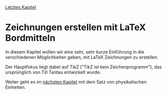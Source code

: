 [Letztes Kapitel](Kapitel10.md)

# Zeichnungen erstellen mit LaTeX Bordmitteln

In diesem Kapitel wollen wir eine sehr, sehr kurze Einführung in die verschiedenen Möglichkeiten geben, mit LaTeX Zeichnungen zu erstellen.

Der Hauptfokus liegt dabei auf TikZ ("TikZ ist kein Zeichenprogramm"), das ursprünglich von Till Tantau entwickelt wurde. 





Weiter geht es im [nächsten Kapitel](Kapitel12.md) mit dem Satz von physikalischen Einheiten.